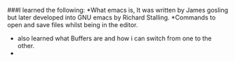 ###I learned the following:
*What emacs is, It was written by James gosling but later developed into GNU emacs by Richard Stalling.
*Commands to open and save files whilst being in the editor.
* also learned what Buffers are and how i can switch from one to the other.
*
